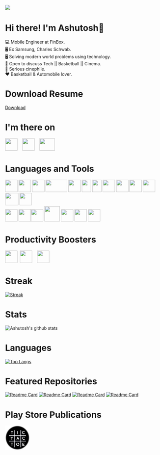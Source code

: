
![](https://komarev.com/ghpvc/?username=AshutoshAJ)
# Hi there! I'm Ashutosh👋 


💻 Mobile Engineer at FinBox.  
🖥️ Ex Samsung, Charles Schwab.  
🖥️ Solving modern world problems using technology.  
📧 Open to discuss Tech || Basketball || Cinema.  
🎥 Serious cinephile.  
❤️ Basketball & Automobile lover.  


# Download Resume
<a href="https://raw.githubusercontent.com/AshutoshAJ/ProjectScreenshots/master/Resources/main_nahi_dikhaunga.gif">Download</a>

# I'm there on
<a href="https://www.linkedin.com/in/theashutoshaj/" target="_blank"><img src="https://upload.wikimedia.org/wikipedia/commons/c/ca/LinkedIn_logo_initials.png" height="40px" width="40px"/></a>&nbsp;&nbsp;&nbsp;
<a href="https://twitter.com/theAshutoshAJ" target="_blank"><img src="https://github.com/AshutoshAJ/ResourcesForReadme/blob/main/twitter_logo.png" height="40px" width="40px"/></a>&nbsp;&nbsp;&nbsp;
<a href="https://play.google.com/store/apps/developer?id=Just+Updated" target="_blank"><img src="https://i.pinimg.com/originals/1a/49/22/1a49226d155846acb790eeb919f63c8e.jpg" height="40px" width="50px"/></a>  

# Languages and Tools  
<img src="https://www.thegoandroid.com/wp-content/uploads/2021/05/Untitled-10.png" height="40px" width="40px"/> <img src="https://cdn.freebiesupply.com/logos/thumbs/2x/java-logo.png" height="40px" width="40px"/> <img src="https://cdn.freebiesupply.com/logos/large/2x/kotlin-1-logo-png-transparent.png" height="40px" width="40px"/> <img src="https://upload.wikimedia.org/wikipedia/commons/thumb/d/d9/Node.js_logo.svg/590px-Node.js_logo.svg.png" height="40px" width="70px"/> <img src="https://mpng.subpng.com/20180802/tpl/kisspng-logo-html5-brand-clip-art-%E6%9D%89-%E5%B1%B1-%E8%89%AF-%E9%9B%84-5b62be01b565d5.334247781533197825743.jpg" width="40" height="40"/> <img src = "https://upload.wikimedia.org/wikipedia/commons/thumb/d/d5/CSS3_logo_and_wordmark.svg/1200px-CSS3_logo_and_wordmark.svg.png"  width="30" height="40"/> <img src="https://www.pngitem.com/pimgs/m/116-1167737_logo-javascript-pattern-copyright-framework-free-download-javascript.png" height="40px" width="30px"/> <img src="https://upload.wikimedia.org/wikipedia/commons/thumb/c/cd/Visual_Studio_2017_Logo.svg/1200px-Visual_Studio_2017_Logo.svg.png" height="40px" width="40px"/> <img src="https://i.pinimg.com/originals/e9/bd/82/e9bd82cf92894a080eb23a15c246c52b.png" height="40px" width="40px"/> <img src="https://cdn.worldvectorlogo.com/logos/redis.svg" height="40px" width="40px"/> <img src="https://upload.wikimedia.org/wikipedia/commons/thumb/a/af/Adobe_Photoshop_CC_icon.svg/1200px-Adobe_Photoshop_CC_icon.svg.png" height="40px" width="40px"/> <img src="https://cdn.freebiesupply.com/logos/large/2x/eclipse-11-logo-png-transparent.png" height="40px" width="43px"/> <img src="https://spring.io/img/spring.svg" height="40px" width="40px"/> <br/>
<img src="https://git-scm.com/images/logos/downloads/Git-Icon-Black.png" height="40px" width="40px"/> <img src="https://github.githubassets.com/images/modules/logos_page/GitHub-Mark.png" height="40px" width="40px"/><img src="https://cdn.icon-icons.com/icons2/2699/PNG/512/atlassian_jira_logo_icon_170511.png" height="40px" width="40px"/> <img src="https://coralogix.com/wp-content/uploads/2021/06/BitBucket-Version-Tags-1000X1000.png" height="50px" width="50px"/>  <img src="https://www.automation-consultants.com/wp-content/uploads/2019/09/bamboo-mark-gradient-blue@2x.png" height="40px" width="40px"/>  <img src="https://jirasupport.files.wordpress.com/2018/09/200x0w.jpg" height="40px" width="40px"/>  <img src="https://img.informer.com/icons_mac/png/128/437/437456.png" height="40px" width="40px"/> 
# Productivity Boosters
<img src="https://www.logo.wine/a/logo/YouTube/YouTube-Icon-Full-Color-Logo.wine.svg" height="40px" width="40px"/>&nbsp;&nbsp;<img src="https://image.winudf.com/v2/image1/Y29tLm1vb252aWRlby5hbmRyb2lkLnJlc3NvX2ljb25fMTYxNTIyMjcwMl8wODU/icon.png?w=&fakeurl=1" height="40px" width="40px"/>&nbsp;&nbsp;&nbsp;&nbsp;<img src="https://res.cloudinary.com/crunchbase-production/image/upload/c_lpad,f_auto,q_auto:eco,dpr_1/yjssmoboxnqggcxgt1qk" height="40px" width="40px"/>

# Streak
[![Streak](http://github-readme-streak-stats.herokuapp.com?user=AshutoshAJ&theme=tokyonight&date_format=M%20j%5B%2C%20Y%5D&sideLabels=D278FF&dates=23D7DD&currStreakNum=23D7DD&ring=23D7DD&currStreakLabel=FF00F1&fire=23D7DD&sideNums=23D7DD)](https://github.com/AshutoshAJ)

# Stats
![Ashutosh's github stats](https://github-readme-stats.vercel.app/api?username=AshutoshAJ&show_icons=true&theme=tokyonight&layout=compact&count_private=true&include_all_commits=true)

# Languages
[![Top Langs](https://github-readme-stats.vercel.app/api/top-langs/?username=AshutoshAJ&layout=compact&theme=tokyonight)](https://github.com/AshutoshAJ/github-readme-stats)

# Featured Repositories
[![Readme Card](https://github-readme-stats.vercel.app/api/pin/?username=AshutoshAJ&repo=JumbledWords&theme=tokyonight)](https://github.com/AshutoshAJ/JumbledWords)
[![Readme Card](https://github-readme-stats.vercel.app/api/pin/?username=AshutoshAJ&repo=PUBG_Website&theme=tokyonight)](https://github.com/AshutoshAJ/PUBG_Website)
[![Readme Card](https://github-readme-stats.vercel.app/api/pin/?username=AshutoshAJ&repo=AshutoshAJ&theme=tokyonight)](https://github.com/AshutoshAJ/AshutoshAJ)
[![Readme Card](https://github-readme-stats.vercel.app/api/pin/?username=AshutoshAJ&repo=LandingPage&theme=tokyonight)](https://github.com/AshutoshAJ/LandingPage)

# Play Store Publications
<a href="https://play.google.com/store/apps/details?id=com.crazzzydev.tictactoe" target="_blank"><img src="https://github.com/AshutoshAJ/ProjectScreenshots/blob/master/Tic%20Tac%20Toe/Tic%20Tac%20Toe%20Logo.png" height="80px" width="80px"/></a>&nbsp;&nbsp;&nbsp;
